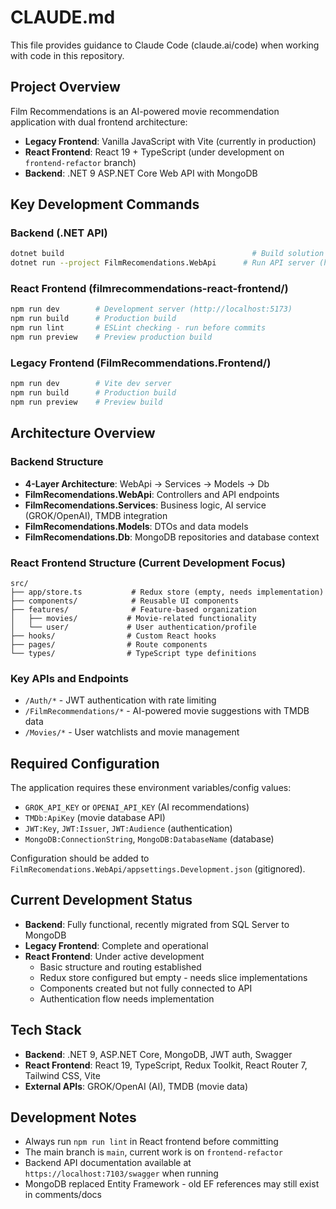 # CLAUDE.md

This file provides guidance to Claude Code (claude.ai/code) when working with code in this repository.

## Project Overview

Film Recommendations is an AI-powered movie recommendation application with dual frontend architecture:
- **Legacy Frontend**: Vanilla JavaScript with Vite (currently in production)
- **React Frontend**: React 19 + TypeScript (under development on `frontend-refactor` branch)
- **Backend**: .NET 9 ASP.NET Core Web API with MongoDB

## Key Development Commands

### Backend (.NET API)
```bash
dotnet build                                          # Build solution
dotnet run --project FilmRecomendations.WebApi      # Run API server (https://localhost:7103)
```

### React Frontend (filmrecommendations-react-frontend/)
```bash
npm run dev        # Development server (http://localhost:5173)
npm run build      # Production build
npm run lint       # ESLint checking - run before commits
npm run preview    # Preview production build
```

### Legacy Frontend (FilmRecommendations.Frontend/)
```bash
npm run dev        # Vite dev server
npm run build      # Production build
npm run preview    # Preview build
```

## Architecture Overview

### Backend Structure
- **4-Layer Architecture**: WebApi → Services → Models → Db
- **FilmRecomendations.WebApi**: Controllers and API endpoints
- **FilmRecomendations.Services**: Business logic, AI service (GROK/OpenAI), TMDB integration
- **FilmRecomendations.Models**: DTOs and data models
- **FilmRecomendations.Db**: MongoDB repositories and database context

### React Frontend Structure (Current Development Focus)
```
src/
├── app/store.ts           # Redux store (empty, needs implementation)
├── components/            # Reusable UI components
├── features/              # Feature-based organization
│   ├── movies/           # Movie-related functionality
│   └── user/             # User authentication/profile
├── hooks/                # Custom React hooks
├── pages/                # Route components
└── types/                # TypeScript type definitions
```

### Key APIs and Endpoints
- `/Auth/*` - JWT authentication with rate limiting
- `/FilmRecommendations/*` - AI-powered movie suggestions with TMDB data
- `/Movies/*` - User watchlists and movie management

## Required Configuration
The application requires these environment variables/config values:
- `GROK_API_KEY` or `OPENAI_API_KEY` (AI recommendations)
- `TMDb:ApiKey` (movie database API)
- `JWT:Key`, `JWT:Issuer`, `JWT:Audience` (authentication)
- `MongoDB:ConnectionString`, `MongoDB:DatabaseName` (database)

Configuration should be added to `FilmRecomendations.WebApi/appsettings.Development.json` (gitignored).

## Current Development Status
- **Backend**: Fully functional, recently migrated from SQL Server to MongoDB
- **Legacy Frontend**: Complete and operational
- **React Frontend**: Under active development
  - Basic structure and routing established
  - Redux store configured but empty - needs slice implementations
  - Components created but not fully connected to API
  - Authentication flow needs implementation

## Tech Stack
- **Backend**: .NET 9, ASP.NET Core, MongoDB, JWT auth, Swagger
- **React Frontend**: React 19, TypeScript, Redux Toolkit, React Router 7, Tailwind CSS, Vite
- **External APIs**: GROK/OpenAI (AI), TMDB (movie data)

## Development Notes
- Always run `npm run lint` in React frontend before committing
- The main branch is `main`, current work is on `frontend-refactor`  
- Backend API documentation available at `https://localhost:7103/swagger` when running
- MongoDB replaced Entity Framework - old EF references may still exist in comments/docs